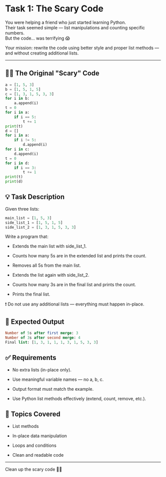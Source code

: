 # Task 1: The Scary Code

You were helping a friend who just started learning Python.  
Their task seemed simple — list manipulations and counting specific numbers.  
But the code… was terrifying 😱

Your mission: rewrite the code using better style and proper list methods — and without creating additional lists.

---

## 🧟‍♂️ The Original "Scary" Code

```python
a = [1, 5, 3]
b = [1, 5, 1, 5]
c = [1, 3, 1, 5, 3, 3]
for i in b:
    a.append(i)
t = 0
for i in a:
    if i == 5:
        t += 1
print(t)
d = []
for i in a:
    if i != 5:
        d.append(i)
for i in c:
    d.append(i)
t = 0
for i in d:
    if i == 3:
        t += 1
print(t)
print(d)
```
## 💡 Task Description

Given three lists:

```python
main_list = [1, 5, 3]  
side_list_1 = [1, 5, 1, 5]  
side_list_2 = [1, 3, 1, 5, 3, 3]
```
Write a program that:

- Extends the main list with side_list_1.

- Counts how many 5s are in the extended list and prints the count.

- Removes all 5s from the main list.

- Extends the list again with side_list_2.

- Counts how many 3s are in the final list and prints the count.

- Prints the final list.

❗ Do not use any additional lists — everything must happen in-place.

## 🧾 Expected Output
```SQL
Number of 5s after first merge: 3  
Number of 3s after second merge: 4  
Final list: [1, 3, 1, 1, 1, 3, 1, 5, 3, 3]
```
## ✅ Requirements
- No extra lists (in-place only).

- Use meaningful variable names — no a, b, c.

- Output format must match the example.

- Use Python list methods effectively (extend, count, remove, etc.).

## 📌 Topics Covered
- List methods

- In-place data manipulation

- Loops and conditions

- Clean and readable code

---
Clean up the scary code 👻🧹




